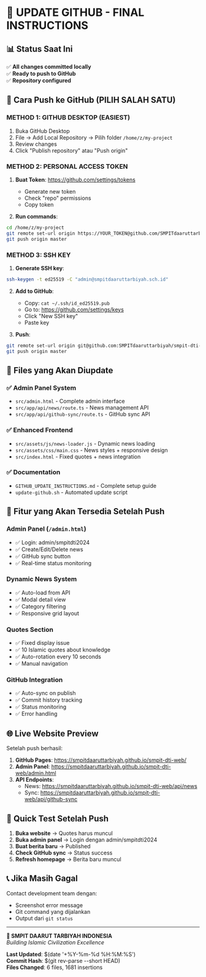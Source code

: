 # 🚀 UPDATE GITHUB - FINAL INSTRUCTIONS

## 📊 **Status Saat Ini**

✅ **All changes committed locally**  
✅ **Ready to push to GitHub**  
✅ **Repository configured**  

## 🎯 **Cara Push ke GitHub (PILIH SALAH SATU)**

### **METHOD 1: GITHUB DESKTOP (EASIEST)**
1. Buka GitHub Desktop
2. File → Add Local Repository → Pilih folder `/home/z/my-project`
3. Review changes
4. Click "Publish repository" atau "Push origin"

### **METHOD 2: PERSONAL ACCESS TOKEN**
1. **Buat Token**: https://github.com/settings/tokens
   - Generate new token
   - Check "repo" permissions
   - Copy token

2. **Run commands**:
```bash
cd /home/z/my-project
git remote set-url origin https://YOUR_TOKEN@github.com/SMPITdaaruttarbiyah/smpit-dti-web.git
git push origin master
```

### **METHOD 3: SSH KEY**
1. **Generate SSH key**:
```bash
ssh-keygen -t ed25519 -C "admin@smpitdaaruttarbiyah.sch.id"
```

2. **Add to GitHub**:
   - Copy: `cat ~/.ssh/id_ed25519.pub`
   - Go to: https://github.com/settings/keys
   - Click "New SSH key"
   - Paste key

3. **Push**:
```bash
git remote set-url origin git@github.com:SMPITdaaruttarbiyah/smpit-dti-web.git
git push origin master
```

## 📁 **Files yang Akan Diupdate**

### ✅ **Admin Panel System**
- `src/admin.html` - Complete admin interface
- `src/app/api/news/route.ts` - News management API
- `src/app/api/github-sync/route.ts` - GitHub sync API

### ✅ **Enhanced Frontend**
- `src/assets/js/news-loader.js` - Dynamic news loading
- `src/assets/css/main.css` - News styles + responsive design
- `src/index.html` - Fixed quotes + news integration

### ✅ **Documentation**
- `GITHUB_UPDATE_INSTRUCTIONS.md` - Complete setup guide
- `update-github.sh` - Automated update script

## 🎯 **Fitur yang Akan Tersedia Setelah Push**

### **Admin Panel** (`/admin.html`)
- ✅ Login: admin/smpitdti2024
- ✅ Create/Edit/Delete news
- ✅ GitHub sync button
- ✅ Real-time status monitoring

### **Dynamic News System**
- ✅ Auto-load from API
- ✅ Modal detail view
- ✅ Category filtering
- ✅ Responsive grid layout

### **Quotes Section**
- ✅ Fixed display issue
- ✅ 10 Islamic quotes about knowledge
- ✅ Auto-rotation every 10 seconds
- ✅ Manual navigation

### **GitHub Integration**
- ✅ Auto-sync on publish
- ✅ Commit history tracking
- ✅ Status monitoring
- ✅ Error handling

## 🌐 **Live Website Preview**

Setelah push berhasil:
1. **GitHub Pages**: https://smpitdaaruttarbiyah.github.io/smpit-dti-web/
2. **Admin Panel**: https://smpitdaaruttarbiyah.github.io/smpit-dti-web/admin.html
3. **API Endpoints**: 
   - News: https://smpitdaaruttarbiyah.github.io/smpit-dti-web/api/news
   - Sync: https://smpitdaaruttarbiyah.github.io/smpit-dti-web/api/github-sync

## 🔧 **Quick Test Setelah Push**

1. **Buka website** → Quotes harus muncul
2. **Buka admin panel** → Login dengan admin/smpitdti2024
3. **Buat berita baru** → Published
4. **Check GitHub sync** → Status success
5. **Refresh homepage** → Berita baru muncul

## 📞 **Jika Masih Gagal**

Contact development team dengan:
- Screenshot error message
- Git command yang dijalankan
- Output dari `git status`

---

**🏫 SMPIT DAARUT TARBIYAH INDONESIA**  
*Building Islamic Civilization Excellence*

**Last Updated**: $(date '+%Y-%m-%d %H:%M:%S')  
**Commit Hash**: $(git rev-parse --short HEAD)  
**Files Changed**: 6 files, 1681 insertions